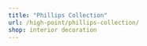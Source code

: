 ```yaml
---
title: "Phillips Collection"
url: /high-point/phillips-collection/
shop: interior decoration
---
```

